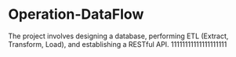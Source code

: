 # Operation-DataFlow
The project involves designing a database, performing ETL (Extract, Transform, Load), and establishing a RESTful API.
11111111111111111111
